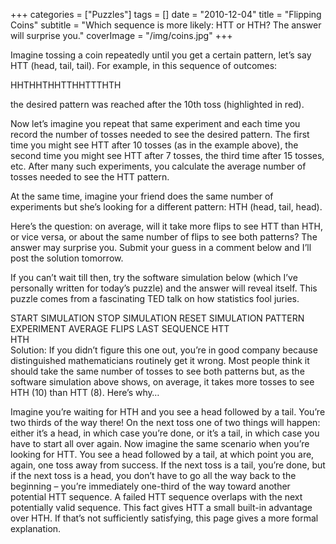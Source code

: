 +++
categories = ["Puzzles"]
tags = []
date = "2010-12-04"
title = "Flipping Coins"
subtitle = "Which sequence is more likely: HTT or HTH? The answer will surprise you."
coverImage = "/img/coins.jpg"
+++

Imagine tossing a coin repeatedly until you get a certain pattern, let’s say HTT (head, tail, tail). For example, in this sequence of outcomes:

HHTHHTHHTTHHTTTHTH

the desired pattern was reached after the 10th toss (highlighted in red).
<!--more-->

Now let’s imagine you repeat that same experiment and each time you record the number of tosses needed to see the desired pattern. The first time you might see HTT after 10 tosses (as in the example above), the second time you might see HTT after 7 tosses, the third time after 15 tosses, etc. After many such experiments, you calculate the average number of tosses needed to see the HTT pattern.

At the same time, imagine your friend does the same number of experiments but she’s looking for a different pattern:  HTH (head, tail, head).

Here’s the question:  on average, will it take more flips to see HTT than HTH, or vice versa, or about the same number of flips to see both patterns? The answer may surprise you. Submit your guess in a comment below and I’ll post the solution tomorrow.

If you can’t wait till then, try the software simulation below (which I’ve personally written for today’s puzzle) and the answer will reveal itself. This puzzle comes from a fascinating TED talk on how statistics fool juries.


START SIMULATION	STOP SIMULATION	RESET SIMULATION
PATTERN	EXPERIMENT	AVERAGE FLIPS	LAST SEQUENCE
HTT			
HTH			
Solution: If you didn’t figure this one out, you’re in good company because distinguished mathematicians routinely get it wrong. Most people think it should take the same number of tosses to see both patterns but, as the software simulation above shows, on average, it takes more tosses to see HTH (10) than HTT (8). Here’s why…

Imagine you’re waiting for HTH and you see a head followed by a tail. You’re two thirds of the way there! On the next toss one of two things will happen: either it’s a head, in which case you’re done, or it’s a tail, in which case you have to start all over again. Now imagine the same scenario when you’re looking for HTT. You see a head followed by a tail, at which point you are, again, one toss away from success. If the next toss is a tail, you’re done, but if the next toss is a head, you don’t have to go all the way back to the beginning – you’re immediately one-third of the way toward another potential HTT sequence. A failed HTT sequence overlaps with the next potentially valid sequence. This fact gives HTT a small built-in advantage over HTH. If that’s not sufficiently satisfying, this page gives a more formal explanation.
